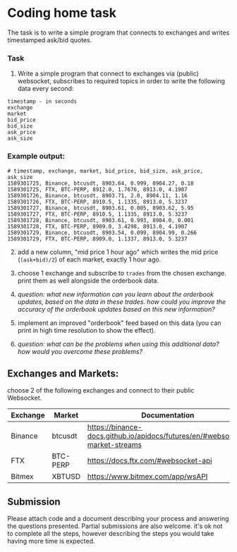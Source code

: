 # Coding home task

The task is to write a simple program that connects to exchanges and writes timestamped ask/bid quotes.

### Task

1. Write a simple program that connect to exchanges via (public) websocket, subscribes to required topics in order to write the following data every second:
```
timestamp - in seconds
exchange
market
bid_price
bid_size
ask_price
ask_size
```

### Example output:
```CSV
# timestamp, exchange, market, bid_price, bid_size, ask_price, ask_size
1589301725, Binance, btcusdt, 8903.64, 0.999, 8904.27, 0.18
1589301725, FTX, BTC-PERP, 8912.0, 1.7676, 8913.0, 4.1907
1589301726, Binance, btcusdt, 8903.71, 2.0, 8904.11, 1.16
1589301726, FTX, BTC-PERP, 8910.5, 1.1335, 8913.0, 5.3237
1589301727, Binance, btcusdt, 8903.61, 0.005, 8903.62, 5.95
1589301727, FTX, BTC-PERP, 8910.5, 1.1335, 8913.0, 5.3237
1589301728, Binance, btcusdt, 8903.61, 0.993, 8904.0, 0.001
1589301728, FTX, BTC-PERP, 8909.0, 3.4298, 8913.0, 4.1907
1589301729, Binance, btcusdt, 8903.54, 0.099, 8904.99, 0.266
1589301729, FTX, BTC-PERP, 8909.0, 1.1337, 8913.0, 5.3237
```


2. add a new column, "mid price 1 hour ago" which writes the mid price (`(ask+bid)/2`) of each market, exactly 1 hour ago.

3. choose 1 exchange and subscribe to `trades` from the chosen exchange. print them as well alongside the orderbook data. 
4. _question: what new information can you learn about the orderbook updates, based on the data in these trades. how could you improve the accuracy of the orderbook updates based on this new information?_

5. implement an improved "orderbook" feed based on this data (you can print in high time resolution to show the effect).
6. _question: what can be the problems when using this additional data? how would you overcome these problems?_

## Exchanges and Markets:
choose 2 of the following exchanges and connect to their public Websocket.


| Exchange | Market  | Documentation |
| -------- | ------- | ------------- |
| Binance  | btcusdt | https://binance-docs.github.io/apidocs/futures/en/#websocket-market-streams          |
| FTX      | BTC-PERP| https://docs.ftx.com/#websocket-api          |
| Bitmex   | XBTUSD  | https://www.bitmex.com/app/wsAPI          |

## Submission

Please attach code and a document describing your process and answering the questions presented.
Partial submissions are also welcome. it's ok not to complete all the steps, however describing the steps you would take having more time is expected.